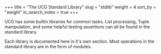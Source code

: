 +++
title = "The UCG Standard Library"
slug = "stdlib"
weight = 4
sort_by = "weight"
in_search_index = true
+++

UCG has some builtin libraries for common tasks. List processing, Tuple
manipulation, and some helpful testing assertions can all be found in the
standard library.

Each library is documented here in it's own section. Most operations in
the standard library are in the form of modules.